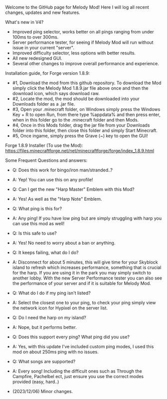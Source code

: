 Welcome to the GitHub page for Melody Mod! Here I will log all recent changes, updates and new features.

What's new in V4?

- Improved ping selector, works better on all pings ranging from under 100ms to over 300ms.
- Server performance tester, for seeing if Melody Mod will run without issue in your current "server".
- Improved difficulty selector, less options with better results.
- All new redesigned GUI.
- Several other changes to improve overall performance and experience.

Installation guide, for Forge version 1.8.9:

- #1, Download the mod from this github repository. To download the Mod simply click the Melody Mod 1.8.9.jar file above once and then the download icon, which says download raw. 
- #2, Locate the mod, the mod should be downloaded into your Downloads folder as a .jar file.
- #3, Open your .minecraft folder, on Windows simply press the Windows Key + R to open Run, from there type %appdata% and then press enter, when in this folder go to the .minecraft folder and then Mods.
- #4, Once in this Mods folder, drag the jar file from your Downloads folder into this folder, then close this folder and simply Start Minecraft.
- #5, Once ingame, simply press the Grave (~) key to open the GUI!

Forge 1.8.9 Installer (To use the Mod): https://files.minecraftforge.net/net/minecraftforge/forge/index_1.8.9.html

Some Frequent Questions and answers:

- Q: Does this work for bingo/iron man/stranded..?
- A: Yep! You can use this on any profile!

- Q: Can I get the new "Harp Master" Emblem with this Mod?
- A: Yes! As well as the "Harp Note" Emblem.

- Q: What ping is this for?
- A: Any ping! If you have low ping but are simply struggling with harp you can use this mod as well!

- Q: Is this safe to use?
- A: Yes! No need to worry about a ban or anything. 

- Q: It keeps failing, what do I do?
- A: Disconnect for about 5 minutes, this will give time for your Skyblock island to refresh which increases performance, something that is crucial for the harp. If you are using it in the park you may simply switch to another lobby. With the new Server Performance tester you can also see the performance of your server and if it is suitable for Melody Mod.

- Q: What do I do if my ping isn't listed?
- A: Select the closest one to your ping, to check your ping simply view the network icon for Hypixel on the server list.

- Q: Do I need the harp on my island?
- A: Nope, but it performs better.

- Q: Does this support every ping? What ping did you use?
- A: Yes, with this update I've included custom ping modes, I used this mod on about 250ms ping with no issues.

- Q: What songs are supported? 
- A: Every song! Including the difficult ones such as Through the Campfire, Pachelbel ect, just ensure you use the correct modes provided (easy, hard..)

- (2023/12/06) Minor changes.
